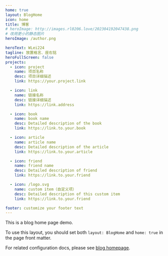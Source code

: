```yaml
---
home: true
layout: BlogHome
icon: home
title: 博客
# heroImage: http://images.rl0206.love/202304192047438.png
# 改用更小的静态图片
heroImage: /author.png

heroText: WLei224
tagline: 放置格言、座右铭
heroFullScreen: false
projects:
  - icon: project
    name: 项目名称
    desc: 项目详细描述
    link: https://your.project.link

  - icon: link
    name: 链接名称
    desc: 链接详细描述
    link: https://link.address

  - icon: book
    name: book name
    desc: Detailed description of the book
    link: https://link.to.your.book

  - icon: article
    name: article name
    desc: Detailed description of the article
    link: https://link.to.your.article

  - icon: friend
    name: friend name
    desc: Detailed description of friend
    link: https://link.to.your.friend

  - icon: /logo.svg
    name: custom item（自定义项）
    desc: Detailed description of this custom item
    link: https://link.to.your.friend

footer: customize your footer text
---
```


This is a blog home page demo.

To use this layout, you should set both `layout: BlogHome` and `home: true` in the page front matter.

For related configuration docs, please see [blog homepage](https://theme-hope.vuejs.press/guide/blog/home/).
